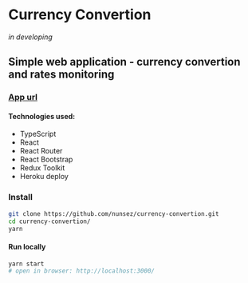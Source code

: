 # Currency Convertion

_in developing_

## Simple web application - currency convertion and rates monitoring

### [App url](https://money-converter.herokuapp.com/)

#### Technologies used:
- TypeScript
- React
- React Router
- React Bootstrap
- Redux Toolkit
- Heroku deploy


### Install
```sh
git clone https://github.com/nunsez/currency-convertion.git
cd currency-convertion/
yarn
```

#### Run locally
```sh
yarn start
# open in browser: http://localhost:3000/
```
